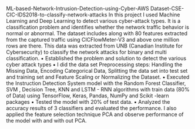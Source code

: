  ML-based-Network-Intrusion-Detection-using-Cyber-AWS Dataset-CSE-CIC-IDS2018-to-classify-network-attacks
In this project I used Machine Learning and Deep Learning to detect various cyber-attack types. It is a classification problem and identifies whether the network traffic behavior is normal or abnormal. The dataset includes along with 80 features extracted from the captured traffic using CICFlowMeter-V3 and above  one million rows are there. This data was extracted from UNB (Canadian Institute for Cybersecurity) to classify the network attacks for binary and multi classification.	
▪	Established the problem and solution to detect the various cyber attack types
▪	I did the data set Preprocessing steps: Handling the Missing Data, Encoding Categorical Data, Splitting the data set into test set and training set and Feature Scaling or Normalizing the Dataset.
▪	Executed the Instruction Detection System model with the Random Forest Classifier, SVM , Decision Tree, KNN and LSTM - RNN algorithms with train data (80% of Data) using TensorFlow, Keras, Pandas, NumPy and Scikit -learn packages
▪	Tested the model with 20% of test data.
▪	Analyzed the accuracy results of 3 classifiers and evaluated the performance.
I also applied the feature selection technique PCA and observe performance of the model with and with out PCA.

